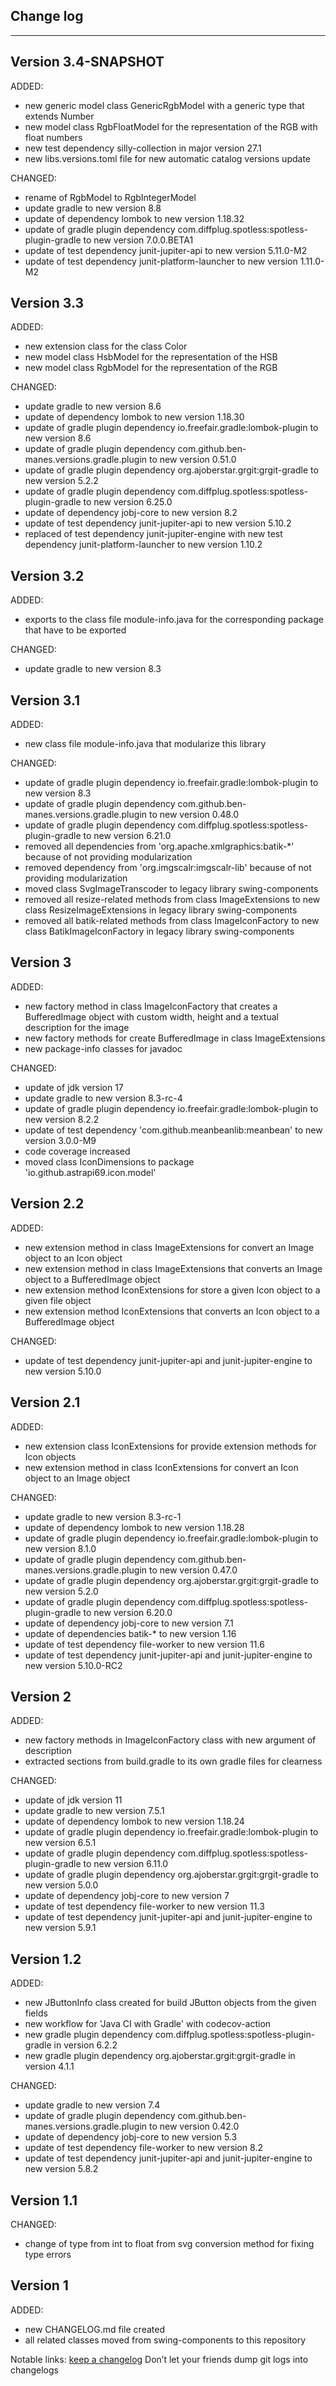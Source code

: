 ## Change log
----------------------

Version 3.4-SNAPSHOT
-------------

ADDED:

- new generic model class GenericRgbModel with a generic type that extends Number
- new model class RgbFloatModel for the representation of the RGB with float numbers
- new test dependency silly-collection in major version 27.1
- new libs.versions.toml file for new automatic catalog versions update

CHANGED:

- rename of RgbModel to RgbIntegerModel
- update gradle to new version 8.8
- update of dependency lombok to new version 1.18.32
- update of gradle plugin dependency com.diffplug.spotless:spotless-plugin-gradle to new version 7.0.0.BETA1
- update of test dependency junit-jupiter-api to new version 5.11.0-M2
- update of test dependency junit-platform-launcher to new version 1.11.0-M2

Version 3.3
-------------

ADDED:

- new extension class for the class Color
- new model class HsbModel for the representation of the HSB
- new model class RgbModel for the representation of the RGB

CHANGED:

- update gradle to new version 8.6
- update of dependency lombok to new version 1.18.30
- update of gradle plugin dependency io.freefair.gradle:lombok-plugin to new version 8.6
- update of gradle plugin dependency com.github.ben-manes.versions.gradle.plugin to new version 0.51.0
- update of gradle plugin dependency org.ajoberstar.grgit:grgit-gradle to new version 5.2.2
- update of gradle plugin dependency com.diffplug.spotless:spotless-plugin-gradle to new version 6.25.0
- update of dependency jobj-core to new version 8.2
- update of test dependency junit-jupiter-api to new version 5.10.2
- replaced of test dependency junit-jupiter-engine with new test dependency junit-platform-launcher to new version 1.10.2

Version 3.2
-------------

ADDED:

- exports to the class file module-info.java for the corresponding package that have to be exported

CHANGED:

- update gradle to new version 8.3

Version 3.1
-------------

ADDED:

- new class file module-info.java that modularize this library

CHANGED:

- update of gradle plugin dependency io.freefair.gradle:lombok-plugin to new version 8.3
- update of gradle plugin dependency com.github.ben-manes.versions.gradle.plugin to new version 0.48.0
- update of gradle plugin dependency com.diffplug.spotless:spotless-plugin-gradle to new version 6.21.0
- removed all dependencies from 'org.apache.xmlgraphics:batik-*' because of not providing modularization
- removed dependency from 'org.imgscalr:imgscalr-lib' because of not providing modularization
- moved class SvgImageTranscoder to legacy library swing-components
- removed all resize-related methods from class ImageExtensions to new class ResizeImageExtensions in legacy library swing-components
- removed all batik-related methods from class ImageIconFactory to new class BatikImageIconFactory in legacy library swing-components

Version 3
-------------

ADDED:

- new factory method in class ImageIconFactory that creates a BufferedImage object with custom width, height and a textual description for the image
- new factory methods for create BufferedImage in class ImageExtensions
- new package-info classes for javadoc

CHANGED:

- update of jdk version 17
- update gradle to new version 8.3-rc-4
- update of gradle plugin dependency io.freefair.gradle:lombok-plugin to new version 8.2.2
- update of test dependency 'com.github.meanbeanlib:meanbean' to new version 3.0.0-M9
- code coverage increased
- moved class IconDimensions to package 'io.github.astrapi69.icon.model'

Version 2.2
-------------

ADDED:

- new extension method in class ImageExtensions for convert an Image object to an Icon object
- new extension method in class ImageExtensions that converts an Image object to a BufferedImage object
- new extension method IconExtensions for store a given Icon object to a given file object
- new extension method IconExtensions that converts an Icon object to a BufferedImage object

CHANGED:

- update of test dependency junit-jupiter-api and junit-jupiter-engine to new version 5.10.0

Version 2.1
-------------

ADDED:

- new extension class IconExtensions for provide extension methods for Icon objects
- new extension method in class IconExtensions for convert an Icon object to an Image object

CHANGED:

- update gradle to new version 8.3-rc-1
- update of dependency lombok to new version 1.18.28
- update of gradle plugin dependency io.freefair.gradle:lombok-plugin to new version 8.1.0
- update of gradle plugin dependency com.github.ben-manes.versions.gradle.plugin to new version 0.47.0
- update of gradle plugin dependency org.ajoberstar.grgit:grgit-gradle to new version 5.2.0
- update of gradle plugin dependency com.diffplug.spotless:spotless-plugin-gradle to new version 6.20.0
- update of dependency jobj-core to new version 7.1
- update of dependencies batik-* to new version 1.16
- update of test dependency file-worker to new version 11.6
- update of test dependency junit-jupiter-api and junit-jupiter-engine to new version 5.10.0-RC2

Version 2
-------------

ADDED:

- new factory methods in ImageIconFactory class with new argument of description
- extracted sections from build.gradle to its own gradle files for clearness

CHANGED:

- update of jdk version 11
- update gradle to new version 7.5.1
- update of dependency lombok to new version 1.18.24
- update of gradle plugin dependency io.freefair.gradle:lombok-plugin to new version 6.5.1
- update of gradle plugin dependency com.diffplug.spotless:spotless-plugin-gradle to new version 6.11.0
- update of gradle plugin dependency org.ajoberstar.grgit:grgit-gradle to new version 5.0.0
- update of dependency jobj-core to new version 7
- update of test dependency file-worker to new version 11.3
- update of test dependency junit-jupiter-api and junit-jupiter-engine to new version 5.9.1

Version 1.2
-------------

ADDED:

- new JButtonInfo class created for build JButton objects from the given fields
- new workflow for 'Java CI with Gradle' with codecov-action
- new gradle plugin dependency com.diffplug.spotless:spotless-plugin-gradle in version 6.2.2
- new gradle plugin dependency org.ajoberstar.grgit:grgit-gradle in version 4.1.1

CHANGED:

- update gradle to new version 7.4
- update of gradle plugin dependency com.github.ben-manes.versions.gradle.plugin to new version 0.42.0
- update of dependency jobj-core to new version 5.3
- update of test dependency file-worker to new version 8.2
- update of test dependency junit-jupiter-api and junit-jupiter-engine to new version 5.8.2

Version 1.1
-------------

CHANGED:

- change of type from int to float from svg conversion method for fixing type errors

Version 1
-------------

ADDED:

- new CHANGELOG.md file created
- all related classes moved from swing-components to this repository

Notable links:
[keep a changelog](http://keepachangelog.com/en/1.0.0/) Don’t let your friends dump git logs into changelogs
